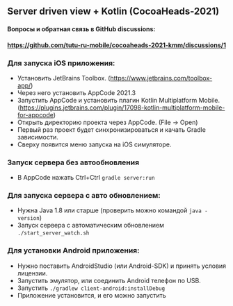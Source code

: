## Server driven view + Kotlin (CocoaHeads-2021)

#### Вопросы и обратная связь в GitHub discussions:
#### https://github.com/tutu-ru-mobile/cocoaheads-2021-kmm/discussions/1

### Для запуска iOS приложения:
 - Установить JetBrains Toolbox. (https://www.jetbrains.com/toolbox-app/)
 - Через него установить AppCode 2021.3
 - Запустить AppCode и установить плагин Kotlin Multiplatform Mobile. (https://plugins.jetbrains.com/plugin/17098-kotlin-multiplatform-mobile-for-appcode)
 - Открыть директорию проекта через AppCode. (File -> Open)
 - Первый раз проект будет синхронизироваться и качать Gradle зависимости.
 - Сверху появится меню запуска на iOS симуляторе.

### Запуск сервера без автообновления
 - В AppCode нажать Ctrl+Ctrl `gradle server:run`

### Для запуска сервера с авто обновлением:
 - Нужна Java 1.8 или старше (проверить можно командой `java -version`)
 - Запуск сервера с автоматическим обновлением `./start_server_watch.sh`

### Для установки Android приложения:
 - Нужно поставить AndroidStudio (или Android-SDK) и принять условия лицензии.
 - Запустить эмулятор, или соединить Android телефон по USB.
 - Запустить `./gradlew client-android:installDebug`
 - Приложение установится, и его можно запустить
